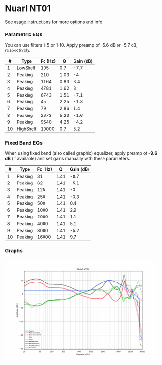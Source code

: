 # Nuarl NT01
See [usage instructions](https://github.com/jaakkopasanen/AutoEq#usage) for more options and info.

### Parametric EQs
You can use filters 1-5 or 1-10. Apply preamp of -5.6 dB or -5.7 dB, respectively.

|   # | Type      |   Fc (Hz) |    Q |   Gain (dB) |
|-----|-----------|-----------|------|-------------|
|   1 | LowShelf  |       105 | 0.7  |        -7.7 |
|   2 | Peaking   |       210 | 1.03 |        -4   |
|   3 | Peaking   |      1164 | 0.83 |         3.4 |
|   4 | Peaking   |      4781 | 1.62 |         8   |
|   5 | Peaking   |      6743 | 1.51 |        -7.1 |
|   6 | Peaking   |        45 | 2.25 |        -1.3 |
|   7 | Peaking   |        79 | 2.86 |         1.4 |
|   8 | Peaking   |      2673 | 5.23 |        -1.6 |
|   9 | Peaking   |      9640 | 4.25 |        -4.2 |
|  10 | HighShelf |     10000 | 0.7  |         5.2 |

### Fixed Band EQs
When using fixed band (also called graphic) equalizer, apply preamp of **-9.6 dB** (if available) and set gains manually with these parameters.

|   # | Type    |   Fc (Hz) |    Q |   Gain (dB) |
|-----|---------|-----------|------|-------------|
|   1 | Peaking |        31 | 1.41 |        -8.7 |
|   2 | Peaking |        62 | 1.41 |        -5.1 |
|   3 | Peaking |       125 | 1.41 |        -3   |
|   4 | Peaking |       250 | 1.41 |        -3.3 |
|   5 | Peaking |       500 | 1.41 |         0.4 |
|   6 | Peaking |      1000 | 1.41 |         2.9 |
|   7 | Peaking |      2000 | 1.41 |         1.1 |
|   8 | Peaking |      4000 | 1.41 |         5.1 |
|   9 | Peaking |      8000 | 1.41 |        -5.2 |
|  10 | Peaking |     16000 | 1.41 |         9.7 |

### Graphs
![](./Nuarl%20NT01.png)
